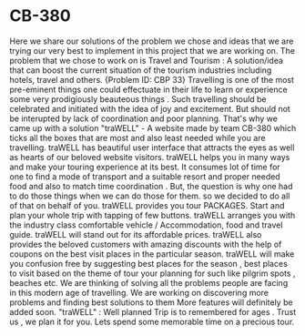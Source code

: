 # CB-380
Here we share our solutions of the problem we chose and ideas that we are trying our very best to implement in this project that we are working on.
The problem that we chose to work on is Travel and Tourism : A solution/idea that can boost the current situation of the tourism industries including hotels, travel and others. {Problem ID: CBP 33}
Travelling is one of the most pre-eminent things one could effectuate in their life to learn or experience some very prodigiously beauteous things .
Such travelling should be celebrated and initiated with the idea of joy and excitement.
But should not be interupted by lack of coordination and poor planning.
That's why we came up with a solution
"traWELL" - A website made by team CB-380 which ticks all the boxes that are most and also least needed while you are travelling.
traWELL has beautiful user interface that attracts the eyes as well as hearts of our beloved website visitors.
traWELL helps you in many ways and make your touring experience at its best.
It consumes lot of time for one to find a mode of transport and a suitable resort and proper needed food and also to match time coordination . 
But, the question is why one had to do those things when we can do those for them.
so we decided to do all of that on behalf of you.
traWELL provides you tour PACKAGES.
Start and plan your whole trip with tapping of few buttons.
traWELL arranges you with the industry class comfortable vehicle / Accommodation, food and travel guide.
traWELL will stand out for its affordable prices.
traWELL also provides the beloved customers with amazing discounts with the help of coupons on the best visit places in the particular season.
traWELL will make you confusion free by suggesting best places for the season , best places to visit based on the theme of tour your planning for such like pilgrim spots , beaches etc.
We are thinking of solving all the problems people are facing in this modern age of travelling.
We are working on discovering more problems and finding best solutions to them
More features will definitely be added soon.
"traWELL" : Well planned Trip is to remembered for ages . Trust us , we plan it for you. Lets spend some memorable time on a precious tour.
